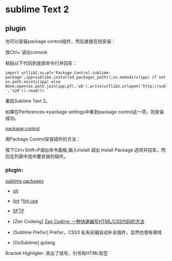 # sublime Text 2

## plugin 
也可以安装package control组件，然后直接在线安装：

按Ctrl+`调出console

粘贴以下代码到底部命令行并回车：

	import urllib2,os;pf='Package Control.sublime-package';ipp=sublime.installed_packages_path();os.makedirs(ipp) if not os.path.exists(ipp) else None;open(os.path.join(ipp,pf),'wb').write(urllib2.urlopen('http://sublime.wbond.net/'+pf.replace(' ','%20')).read())

重启Sublime Text 2。

如果在Perferences->package settings中看到package control这一项，则安装成功。

[package control](http://wbond.net/sublime_packages/package_control/installation)

用Package Control安装插件的方法：

按下Ctrl+Shift+P调出命令面板,输入install 调出 Install Package 选项并回车，然后在列表中选中要安装的插件。


### plugin:
[sublime packages](http://wbond.net/sublime_packages/)

* [git](https://github.com/kemayo/sublime-text-2-git/wiki)
* [lint](https://github.com/SublimeLinter/SublimeLinter)
	*[lint use](http://www.avrw.com/article/art_109_2102.htm)
* [SFTP](http://wbond.net/sublime_packages/sftp/usage)


* [Zen Codeing]
	[Zen Coding: 一种快速编写HTML/CSS代码的方法](http://www.qianduan.net/zen-coding-a-new-way-to-write-html-code.html)
* [Sublime Prefixr]
	Prefixr，CSS3 私有前缀自动补全插件，显然也很有用哇

* [GoSublime] golang 


Bracket Highligter:
	突出了括号，引号和HTML标签
